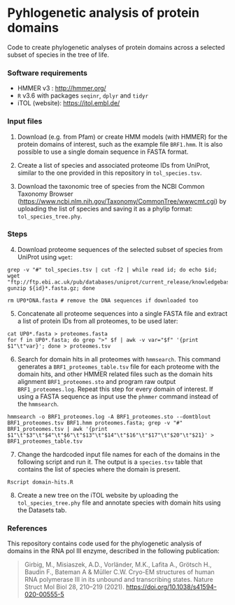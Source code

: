 # Pyhlogenetic analysis of protein domains

Code to create phylogenetic analyses of protein domains across a selected subset of species in the tree of life.

### Software requirements

- HMMER v3 : http://hmmer.org/
- `R` v3.6 with packages `seqinr`, `dplyr` and `tidyr`
- iTOL (website): https://itol.embl.de/


### Input files

1. Download (e.g. from Pfam) or create HMM models (with HMMER) for the protein domains of interest, such as the example file `BRF1.hmm`.
It is also possible to use a single domain sequence in FASTA format.

2. Create a list of species and associated proteome IDs from UniProt, similar to the one provided in this repository in `tol_species.tsv`.

3. Download the taxonomic tree of species from the NCBI Common Taxonomy Browser (https://www.ncbi.nlm.nih.gov/Taxonomy/CommonTree/wwwcmt.cgi) by uploading the list of species and saving it as a phylip format:  `tol_species_tree.phy`.

### Steps

4. Download proteome sequences of the selected subset of species from UniProt using `wget`:
```
grep -v "#" tol_species.tsv | cut -f2 | while read id; do echo $id; wget "ftp://ftp.ebi.ac.uk/pub/databases/uniprot/current_release/knowledgebase/reference_proteomes/Eukaryota/${id}/${id}*.fasta.gz"; gunzip ${id}*.fasta.gz; done

rm UP0*DNA.fasta # remove the DNA sequences if downloaded too
```

5. Concatenate all proteome sequences into a single FASTA file and extract a list of protein IDs from all proteomes, to be used later:
```
cat UP0*.fasta > proteomes.fasta
for f in UP0*.fasta; do grep ">" $f | awk -v var="$f" '{print $1"\t"var}'; done > proteomes.tsv
```

6. Search for domain hits in all proteomes with `hmmsearch`. 
This command generates a `BRF1_proteomes_table.tsv` file for each proteome with the domain hits, and other HMMER related files such as the domain hits alignment `BRF1_proteomes.sto` and program raw output `BRF1_proteomes.log`.
Repeat this step for every domain of interest.
If using a FASTA sequence as input use the `phmmer` command instead of the `hmmsearch`.
```
hmmsearch -o BRF1_proteomes.log -A BRF1_proteomes.sto --domtblout BRF1_proteomes.tsv BRF1.hmm proteomes.fasta; grep -v "#" BRF1_proteomes.tsv | awk '{print $1"\t"$3"\t"$4"\t"$6"\t"$13"\t"$14"\t"$16"\t"$17"\t"$20"\t"$21}' > BRF1_proteomes_table.tsv
```

7. Change the hardcoded input file names for each of the domains in the following script and run it.
The output is a `species.tsv` table that contains the list of species where the domain is present.

```
Rscript domain-hits.R
```

8. Create a new tree on the iTOL website by uploading the `tol_species_tree.phy` file and annotate species with domain hits using the Datasets tab.

### References

This repository contains code used for the phylogenetic analysis of domains in the RNA pol III enzyme, described in the following publication:

> Girbig, M., Misiaszek, A.D., Vorländer, M.K., Lafita A., Grötsch H., Baudin F., Bateman A & Müller C.W. Cryo-EM structures of human RNA polymerase III in its unbound and transcribing states. Nature Struct Mol Biol 28, 210–219 (2021). https://doi.org/10.1038/s41594-020-00555-5



